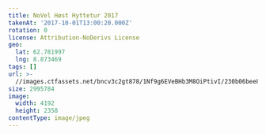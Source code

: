 ```yaml
---
title: NoVel Høst Hyttetur 2017
takenAt: '2017-10-01T13:00:20.000Z'
rotation: 0
license: Attribution-NoDerivs License
geo:
  lat: 62.781997
  lng: 8.873469
tags: []
url: >-
  //images.ctfassets.net/bncv3c2gt878/1Nf9g6EVeBHb3M8OiPtivI/230b06bee8d80a4c7227ab1289352ead/novel-hst-hyttetur-2017_36727382494_o
size: 2995784
image:
  width: 4192
  height: 2358
contentType: image/jpeg
---
```



